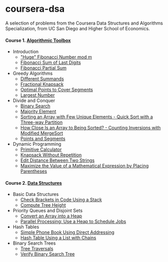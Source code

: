 # coursera-dsa
A selection of problems from the Coursera Data Structures and Algorithms Specialization, from UC San Diego and Higher School of Economics.

#### Course 1. [Algorithmic Toolbox](https://www.coursera.org/learn/algorithmic-toolbox)
- Introduction
  - ["Huge" Fibonacci Number mod m](https://github.com/akritskiy/coursera-dsa/blob/master/toolbox/FibonacciHuge.java?ts=4)
  - [Fibonacci Sum of Last Digits](https://github.com/akritskiy/coursera-dsa/blob/master/toolbox/FibonacciSumLastDigit.java?ts=4)
  - [Fibonacci Partial Sum](https://github.com/akritskiy/coursera-dsa/blob/master/toolbox/FibonacciPartialSum.java?ts=4)
- Greedy Algorithms
  - [Different Summands](https://github.com/akritskiy/coursera-dsa/blob/master/toolbox/DifferentSummands.java?ts=4)
  - [Fractional Knapsack](https://github.com/akritskiy/coursera-dsa/blob/master/toolbox/FractionalKnapsack.java?ts=4)
  - [Optimal Points to Cover Segments](https://github.com/akritskiy/coursera-dsa/blob/master/toolbox/CoveringSegments.java?ts=4)
  - [Largest Number](https://github.com/akritskiy/coursera-dsa/blob/master/toolbox/LargestNumber.java?ts=4)
- Divide and Conquer
  - [Binary Search](https://github.com/akritskiy/coursera-dsa/blob/master/toolbox/BinarySearch.java?ts=4)
  - [Majority Element](https://github.com/akritskiy/coursera-dsa/blob/master/toolbox/MajorityElement.java?ts=4)
  - [Sorting an Array with Few Unique Elements - Quick Sort with a Three-way Partition](https://github.com/akritskiy/coursera-dsa/blob/master/toolbox/Sorting.java?ts=4)
  - [How Close Is an Array to Being Sorted? - Counting Inversions with Modified MergeSort](https://github.com/akritskiy/coursera-dsa/blob/master/toolbox/Inversions.java?ts=4)
  - [Points and Segments](https://github.com/akritskiy/coursera-dsa/blob/master/toolbox/PointsAndSegments.java?ts=4)
- Dynamic Programming
  - [Primitive Calculator](https://github.com/akritskiy/coursera-dsa/blob/master/toolbox/PrimitiveCalculator.java?ts=4)
  - [Knapsack Without Repetition](https://github.com/akritskiy/coursera-dsa/blob/master/toolbox/Knapsack.java?ts=4)
  - [Edit Distance Between Two Strings](https://github.com/akritskiy/coursera-dsa/blob/master/toolbox/EditDistance.java?ts=4)
  - [Maximize the Value of a Mathematical Expression by Placing Parentheses](https://github.com/akritskiy/coursera-dsa/blob/master/toolbox/PlacingParentheses.java?ts=4)
#### Course 2. [Data Structures](https://www.coursera.org/learn/data-structures)
- Basic Data Structures
  - [Check Brackets in Code Using a Stack](https://github.com/akritskiy/coursera-dsa/blob/master/ds/check_brackets.py?ts=4)
  - [Compute Tree Height](https://github.com/akritskiy/coursera-dsa/blob/master/ds/tree_height.py?ts=4)
- Priority Queues and Disjoint Sets
  - [Convert an Array into a Heap](https://github.com/akritskiy/coursera-dsa/blob/master/ds/build_heap.py?ts=4)
  - [Parallel Processing: Use a Heap to Schedule Jobs](https://github.com/akritskiy/coursera-dsa/blob/master/ds/parallel_processing.py?ts=4)
- Hash Tables
  - [Simple Phone Book Using Direct Addressing](https://github.com/akritskiy/coursera-dsa/blob/master/ds/phone_book.py?ts=4)
  - [Hash Table Using a List with Chains](https://github.com/akritskiy/coursera-dsa/blob/master/ds/hash_chains.py?ts=4)
- Binary Search Trees
  - [Tree Traversals](https://github.com/akritskiy/coursera-dsa/blob/master/ds/tree_traversals.py?ts=4)
  - [Verify Binary Search Tree](https://github.com/akritskiy/coursera-dsa/blob/master/ds/is_bst.py?ts=4)
